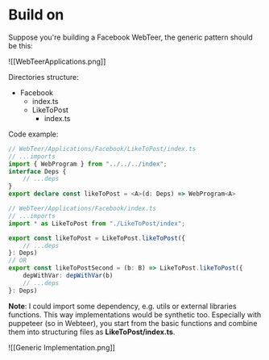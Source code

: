 # Build on
Suppose you're building a Facebook WebTeer, the generic pattern should be this:

![[WebTeerApplications.png]]

Directories structure:
- Facebook
	- index.ts
	- LikeToPost
		- index.ts

Code example:
```ts
// WebTeer/Applications/Facebook/LikeToPost/index.ts
// ...imports
import { WebProgram } from "../../../index";
interface Deps {
	// ...deps
}
export declare const likeToPost = <A>(d: Deps) => WebProgram<A>
```
```ts
// WebTeer/Applications/Facebook/index.ts
// ...imports
import * as LikeToPost from "./LikeToPost/index";

export const likeToPost = LikeToPost.likeToPost({
	// ...deps
}: Deps)
// OR
export const likeToPostSecond = (b: B) => LikeToPost.likeToPost({
	depWithVar: depWithVar(b)
	// ...deps
}: Deps)
```
**Note**:
I could import some dependency, e.g. utils or external libraries functions.
This way implementations would be synthetic too.
Especially with puppeteer (so in Webteer), you start from the basic functions and combine them into structuring files as **LikeToPost/index.ts**.

![[Generic Implementation.png]]